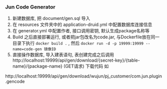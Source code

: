 ### Jun Code Generator   
1. 新建数据库, 把 document/gen.sql 导入   
2. 在 resources 文件夹中的 application-druid.yml 中配置数据库连接信息   
3. 在 generator.yml 中配置作者, 接口调用密钥, 默认生成package名称等   
4. Build 之后直接部署运行, 或者把jar包改名为code.jar, 与Dockerfile放在同一目录下执行 ```docker build .```   , 然后 ```docker run -d -p 19999:19999 --name=code-gen 镜像ID```   
5. 直接操作数据库, 导入建表语句, 表创建完成之后调用 http://localhost:19999/api/gen/download/{secret-key}/{table-name}/{package-name}  (GET请求) 下载代码
如 

http://localhost:19999/api/gen/download/wujun/pj_customer/com.jun.plugin.gencode